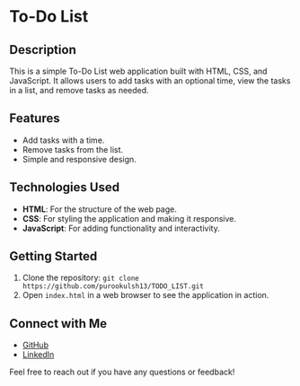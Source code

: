 # To-Do List

## Description

This is a simple To-Do List web application built with HTML, CSS, and JavaScript. It allows users to add tasks with an optional time, view the tasks in a list, and remove tasks as needed.

## Features

- Add tasks with a time.
- Remove tasks from the list.
- Simple and responsive design.

## Technologies Used

- **HTML**: For the structure of the web page.
- **CSS**: For styling the application and making it responsive.
- **JavaScript**: For adding functionality and interactivity.

## Getting Started

1. Clone the repository: `git clone https://github.com/purookulsh13/TODO_LIST.git`
2. Open `index.html` in a web browser to see the application in action.

## Connect with Me

- [GitHub](https://github.com/purookulsh13)
- [LinkedIn](https://www.linkedin.com/in/purookulsh/)

Feel free to reach out if you have any questions or feedback!
